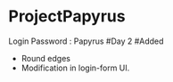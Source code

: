 # ProjectPapyrus
Login Password : Papyrus
#Day 2
#Added
- Round edges
- Modification in login-form UI.

